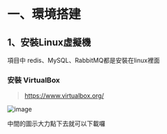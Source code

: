 # 一、環境搭建

## 1、安裝Linux虛擬機

項目中 redis、MySQL、RabbitMQ都是安裝在linux裡面

### 安裝 VirtualBox

> https://www.virtualbox.org/

![image](https://user-images.githubusercontent.com/29915783/88473041-36148500-cf4c-11ea-82c3-7cdf53d77ece.png)

中間的圖示大力點下去就可以下載囉

